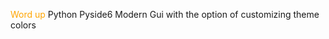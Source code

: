 <span style="color:orange;">Word up</span>
Python Pyside6 Modern Gui with the option of customizing theme colors
